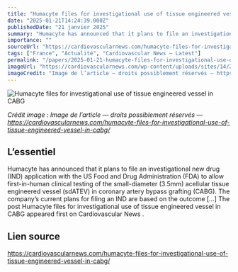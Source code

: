 ```yaml
---
title: "Humacyte files for investigational use of tissue engineered vessel in CABG"
date: "2025-01-21T14:24:39.000Z"
publishedDate: "21 janvier 2025"
summary: "Humacyte has announced that it plans to file an investigational new drug (IND) application with the US Food and Drug Administration (FDA) to allow first-in-human clinical testing of the small-diameter (3.5mm) acellular tissue engineered vessel (sdATEV) in coronary artery bypass grafting (CABG). The company’s current plans for filing an IND are based on the outcome [&#8230;] The post Humacyte files for investigational use of tissue engineered vessel in CABG appeared first on Cardiovascular News ."
importance: ""
sourceUrl: "https://cardiovascularnews.com/humacyte-files-for-investigational-use-of-tissue-engineered-vessel-in-cabg/"
tags: ["France", "Actualité", "Cardiovascular News — Latest"]
permalink: "/papers/2025-01-21-humacyte-files-for-investigational-use-of-tissue-engineered-vessel-in-cabg"
imageUrl: "https://cardiovascularnews.com/wp-content/uploads/sites/14/2022/02/CABG-image.jpeg"
imageCredit: "Image de l’article — droits possiblement réservés — https://cardiovascularnews.com/humacyte-files-for-investigational-use-of-tissue-engineered-vessel-in-cabg/"
---
```


![Humacyte files for investigational use of tissue engineered vessel in CABG](https://cardiovascularnews.com/wp-content/uploads/sites/14/2022/02/CABG-image.jpeg)

*Crédit image : Image de l’article — droits possiblement réservés — https://cardiovascularnews.com/humacyte-files-for-investigational-use-of-tissue-engineered-vessel-in-cabg/*

## L’essentiel

Humacyte has announced that it plans to file an investigational new drug (IND) application with the US Food and Drug Administration (FDA) to allow first-in-human clinical testing of the small-diameter (3.5mm) acellular tissue engineered vessel (sdATEV) in coronary artery bypass grafting (CABG). The company’s current plans for filing an IND are based on the outcome [&#8230;] The post Humacyte files for investigational use of tissue engineered vessel in CABG appeared first on Cardiovascular News .

## Lien source

https://cardiovascularnews.com/humacyte-files-for-investigational-use-of-tissue-engineered-vessel-in-cabg/
